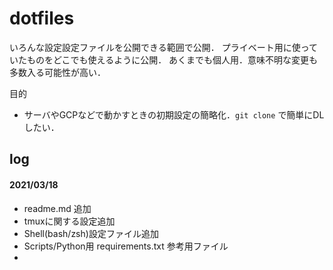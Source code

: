 # dotfiles

いろんな設定設定ファイルを公開できる範囲で公開．
プライベート用に使っていたものをどこでも使えるように公開．
あくまでも個人用．意味不明な変更も多数入る可能性が高い．


目的
- サーバやGCPなどで動かすときの初期設定の簡略化．`git clone` で簡単にDLしたい．


## log

#### 2021/03/18
- readme.md 追加
- tmuxに関する設定追加
- Shell(bash/zsh)設定ファイル追加
- Scripts/Python用 requirements.txt 参考用ファイル
-
